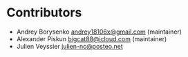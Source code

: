 <!--
  - SPDX-FileCopyrightText: 2020 Nextcloud GmbH and Nextcloud contributors
  - SPDX-License-Identifier: CC0-1.0
-->
# Contributors

* Andrey Borysenko <andrey18106x@gmail.com> (maintainer)
* Alexander Piskun <bigcat88@icloud.com> (maintainer)
* Julien Veyssier <julien-nc@posteo.net>
